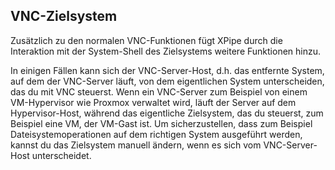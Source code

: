 ## VNC-Zielsystem

Zusätzlich zu den normalen VNC-Funktionen fügt XPipe durch die Interaktion mit der System-Shell des Zielsystems weitere Funktionen hinzu.

In einigen Fällen kann sich der VNC-Server-Host, d.h. das entfernte System, auf dem der VNC-Server läuft, von dem eigentlichen System unterscheiden, das du mit VNC steuerst. Wenn ein VNC-Server zum Beispiel von einem VM-Hypervisor wie Proxmox verwaltet wird, läuft der Server auf dem Hypervisor-Host, während das eigentliche Zielsystem, das du steuerst, zum Beispiel eine VM, der VM-Gast ist. Um sicherzustellen, dass zum Beispiel Dateisystemoperationen auf dem richtigen System ausgeführt werden, kannst du das Zielsystem manuell ändern, wenn es sich vom VNC-Server-Host unterscheidet.